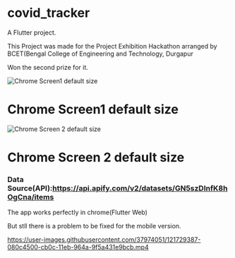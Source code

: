 # covid_tracker

A  Flutter project.

This Project was made for the Project Exhibition Hackathon arranged by BCET(Bengal College of Engineering and Technology, Durgapur

Won the second prize for it.

![Chrome Screen1 default size ](https://user-images.githubusercontent.com/37974051/121724331-55d17f00-cb05-11eb-8f57-1b3afc7c761d.png)
# Chrome Screen1 default size 

![Chrome Screen 2 default size](https://user-images.githubusercontent.com/37974051/121724334-579b4280-cb05-11eb-85f9-174f9c183f6f.png)
# Chrome Screen 2 default size

### Data Source(API):https://api.apify.com/v2/datasets/GN5szDInfK8hOgCna/items


The app works perfectly in chrome(Flutter Web)

But stll there is a problem to be fixed for the mobile version.

https://user-images.githubusercontent.com/37974051/121729387-080c4500-cb0c-11eb-964a-9f5a431e9bcb.mp4

